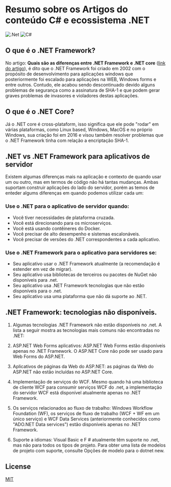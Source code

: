 # Resumo sobre os Artigos do conteúdo C# e ecossistema .NET


![.Net](https://img.shields.io/badge/.NET-5C2D91?style=for-the-badge&logo=.net&logoColor=white) ![C#](https://img.shields.io/badge/c%23-%23239120.svg?style=for-the-badge&logo=c-sharp&logoColor=white) 



## O que é o .NET Framework?

No artigo: **Quais são as diferenças entre .NET Framework e .NET core** ([link do artigo](https://luby.com.br/net/quais-sao-as-diferencas-entre-net-core-e-net-framework/)), é dito que o .NET Framework foi criado em 2002 com o propósito de desenvolvimento para aplicações windows que posteriormente foi escalado para aplicações na WEB, Windows forms e entre outros. Contudo, ele acabou sendo descontinuado devido alguns problemas de segurança como a assinatura de SHA-1 e que podem gerar graves problemas de invasores e violadores destas aplicações.

## O que é o .NET Core?

Já o .NET core é cross-plataform, isso significa que ele pode "rodar" em várias plataformas, como Linux based, Windows, MacOS e no próprio Windows, sua criação foi em 2016 e visou também resolver problemas que o .NET Framework tinha com relação a encriptação SHA-1.


## .NET vs .NET Framework para aplicativos de servidor

Existem algumas diferenças mais na aplicação e contexto de quando usar um ou outro, mas em termos de código não há tantas mudanças. Ambas suportam construir aplicações do lado do servidor, porém as temos de enteder algums diferenças em quando podemos utilizar cada um:

### Use o .NET para o aplicativo de servidor quando:

- Você tiver necessidades de plataforma cruzada.
- Você está direcionando para os microserviços.
- Você está usando contêineres do Docker.
- Você precisar de alto desempenho e sistemas escalonáveis.
- Você precisar de versões do .NET correspondentes a cada aplicativo.

###  Use o .NET Framework para o aplicativo para servidores se:

- Seu aplicativo usar o .NET Framework atualmente (a recomendação é estender em vez de migrar).
- Seu aplicativo usa bibliotecas de terceiros ou pacotes de NuGet não disponíveis para .net.
- Seu aplicativo usa .NET Framework tecnologias que não estão disponíveis para o .net.
- Seu aplicativo usa uma plataforma que não dá suporte ao .NET.

## .NET Framework: tecnologias não disponíveis.

1. Algumas tecnologias .NET Framework não estão disponíveis no .net. A lista a seguir mostra as tecnologias mais comuns não encontradas no .NET:

2. ASP.NET Web Forms aplicativos: ASP.NET Web Forms estão disponíveis apenas no .NET Framework. O ASP.NET Core não pode ser usado para Web Forms do ASP.NET.

3. Aplicativos de páginas da Web do ASP.NET: as páginas da Web do ASP.NET não estão incluídas no ASP.NET Core.

4. Implementação de serviços do WCF. Mesmo quando há uma biblioteca de cliente WCF para consumir serviços WCF do .net, a implementação do servidor WCF está disponível atualmente apenas no .NET Framework.

5. Os serviços relacionados ao fluxo de trabalho: Windows Workflow Foundation (WF), os serviços de fluxo de trabalho (WCF + WF em um único serviço) e WCF Data Services (anteriormente conhecidos como "ADO.NET Data services") estão disponíveis apenas no .NET Framework.

6. Suporte a idiomas: Visual Basic e F # atualmente têm suporte no .net, mas não para todos os tipos de projeto. Para obter uma lista de modelos de projeto com suporte, consulte Opções de modelo para o dotnet new.


## License
[MIT](https://choosealicense.com/licenses/mit/)

